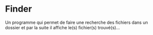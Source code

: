 # Finder
Un programme qui permet de faire une recherche des fichiers dans un dossier et par la suite il affiche le(s) fichier(s) trouvé(s)...
